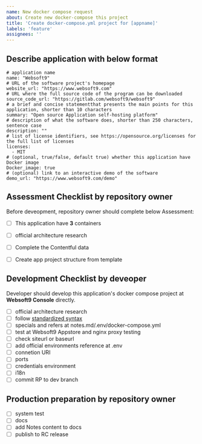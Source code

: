 ```yaml
---
name: New docker compose request
about: Create new docker-compose this project
title: 'Create docker-compose.yml project for [appname]'
labels: 'feature'
assignees: ''
---
```


## Describe application with below format

```
# application name
name: "Websoft9"
# URL of the software project's homepage
website_url: "https://www.websoft9.com"
# URL where the full source code of the program can be downloaded
source_code_url: "https://gitlab.com/websoft9/websoft9"
# a brief and concise statementthat presents the main points for this application, shorter than 10 characters
summary: "Open source Application self-hosting platform"
# description of what the software does, shorter than 250 characters, sentence case
description: ""
# list of license identifiers, see https://opensource.org/licenses for the full list of licenses
licenses:
  - MIT
# (optional, true/false, default true) whether this application have Docker image
Docker_image: true
# (optional) link to an interactive demo of the software
demo_url: "https://www.websoft9.com/demo"
```

## Assessment Checklist by repository owner 

Before deveopment, repository owner should complete below Assessment: 

- [ ] This application have **3** containers
- [ ] official architecture research
- [ ] Complete the Contentful data
- [ ] Create app project structure from template


## Development Checklist by deveoper

Developer should develop this application's docker compose project at **Websoft9 Console** directly. 

- [ ] official architecture research
- [ ] follow [standardized syntax](https://github.com/Websoft9/docker-library/blob/main/docs/code_owner.md)
- [ ] specials and refers at notes.md/.env/docker-compose.yml
- [ ] test at Websoft9 Appstore and nginx proxy testing
- [ ] check siteurl or baseurl
- [ ] add official environments reference at .env
- [ ] connetion URI
- [ ] ports
- [ ] credentials environment
- [ ] i18n
- [ ] commit RP to dev branch

## Production preparation by repository owner 

- [ ] system test
- [ ] docs
- [ ] add Notes content to docs
- [ ] publish to RC release
